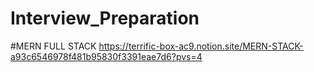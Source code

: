 # Interview_Preparation

#MERN FULL STACK
https://terrific-box-ac9.notion.site/MERN-STACK-a93c6546978f481b95830f3391eae7d6?pvs=4
